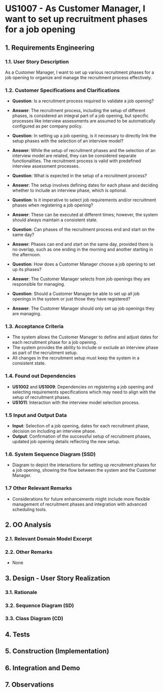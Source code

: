 # US1007 - As Customer Manager, I want to set up recruitment phases for a job opening

## 1. Requirements Engineering

### 1.1. User Story Description

As a Customer Manager, I want to set up various recruitment phases for a job opening to organize and manage the recruitment process effectively.

### 1.2. Customer Specifications and Clarifications

- **Question**: Is a recruitment process required to validate a job opening?
- **Answer**: The recruitment process, including the setup of different phases, is considered an integral part of a job opening, but specific processes like interview assessments are assumed to be automatically configured as per company policy.

- **Question**: In setting up a job opening, is it necessary to directly link the setup phases with the selection of an interview model?
- **Answer**: While the setup of recruitment phases and the selection of an interview model are related, they can be considered separate functionalities. The recruitment process is valid with predefined interview assessment processes.

- **Question**: What is expected in the setup of a recruitment process?
- **Answer**: The setup involves defining dates for each phase and deciding whether to include an interview phase, which is optional.

- **Question**: Is it imperative to select job requirements and/or recruitment phases when registering a job opening?
- **Answer**: These can be executed at different times; however, the system should always maintain a consistent state.

- **Question**: Can phases of the recruitment process end and start on the same day?
- **Answer**: Phases can end and start on the same day, provided there is no overlap, such as one ending in the morning and another starting in the afternoon.

- **Question**: How does a Customer Manager choose a job opening to set up its phases?
- **Answer**: The Customer Manager selects from job openings they are responsible for managing.

- **Question**: Should a Customer Manager be able to set up all job openings in the system or just those they have registered?
- **Answer**: The Customer Manager should only set up job openings they are managing.

### 1.3. Acceptance Criteria

- The system allows the Customer Manager to define and adjust dates for each recruitment phase for a job opening.
- The system provides the ability to include or exclude an interview phase as part of the recruitment setup.
- All changes in the recruitment setup must keep the system in a consistent state.

### 1.4. Found out Dependencies

- **US1002** and **US1009**: Dependencies on registering a job opening and selecting requirements specifications which may need to align with the setup of recruitment phases.
- **US1011**: Interaction with the interview model selection process.

### 1.5 Input and Output Data

- **Input**: Selection of a job opening, dates for each recruitment phase, decision on including an interview phase.
- **Output**: Confirmation of the successful setup of recruitment phases, updated job opening details reflecting the new setup.

### 1.6. System Sequence Diagram (SSD)

- Diagram to depict the interactions for setting up recruitment phases for a job opening, showing the flow between the system and the Customer Manager.

### 1.7 Other Relevant Remarks

- Considerations for future enhancements might include more flexible management of recruitment phases and integration with advanced scheduling tools.

## 2. OO Analysis

### 2.1. Relevant Domain Model Excerpt



### 2.2. Other Remarks

- None

## 3. Design - User Story Realization

### 3.1. Rationale



### 3.2. Sequence Diagram (SD)



### 3.3. Class Diagram (CD)


## 4. Tests 



## 5. Construction (Implementation)



## 6. Integration and Demo 



## 7. Observations

